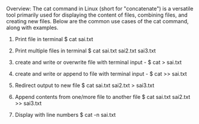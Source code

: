 
Overview:
The cat command in Linux (short for "concatenate") is a versatile tool primarily used for displaying the content of files, combining files, and creating new files. Below are the common use cases of the cat command, along with examples.


1. Print file in terminal
$ cat sai.txt

2. Print multiple files in terminal
$ cat sai.txt sai2.txt sai3.txt

3. create and write or overwrite file with terminal input - 
$ cat > sai.txt

4. create and write or append to file with terminal input - 
$ cat >> sai.txt

5. Redirect output to new file
$ cat sai.txt sai2.txt > sai3.txt

6. Append contents from one/more file to another file
$ cat sai.txt sai2.txt >> sai3.txt

7. Display with line numbers
$ cat -n sai.txt